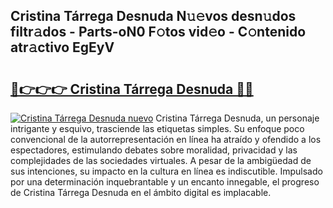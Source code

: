 ## Cristina Tárrega Desnuda N𝚞𝚎vos desn𝚞dos filtr𝚊dos - Parts-oN0 F𝚘tos vid𝚎o - C𝚘ntenido atr𝚊ctivo EgEyV

# <h2><a href="http://mbcctc.tromn.icu/?c=Cristina+T%c3%a1rrega+Desnuda">🔗👉👉👉 Cristina Tárrega Desnuda 🔗🔗</a></h2>

[![Cristina Tárrega Desnuda nuevo](https://i.imgur.com/pEAQMta.gif)](http://mbcctc.tromn.icu/?c=Cristina+T%c3%a1rrega+Desnuda)
Cristina Tárrega Desnuda, un personaje intrigante y esquivo, trasciende las etiquetas simples. Su enfoque poco convencional de la autorrepresentación en línea ha atraído y ofendido a los espectadores, estimulando debates sobre moralidad, privacidad y las complejidades de las sociedades virtuales. A pesar de la ambigüedad de sus intenciones, su impacto en la cultura en línea es indiscutible. Impulsado por una determinación inquebrantable y un encanto innegable, el progreso de Cristina Tárrega Desnuda en el ámbito digital es implacable.
